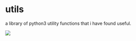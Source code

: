# utils
a library of python3 utility functions that i have found useful.

![](https://github.com/parvoberoi/utils/workflows/Python%20package/badge.svg)
